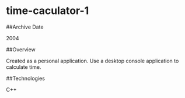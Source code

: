time-caculator-1
================

##Archive Date

2004

##Overview

Created as a personal application.  Use a desktop console application to calculate time.

##Technologies

C++
